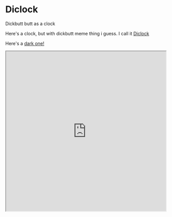 # Diclock
Dickbutt butt as a clock

Here's a clock, but with dickbutt meme thing i guess. I call it [Diclock](https://idiaibot.github.io/Diclock/ 
)

Here's a [dark one!](https://idiaibot.github.io/Diclock/dark.html)

<div style="width: 100%; height: 500px;">
<iframe height="500" width="500" src="https://idiaibot.github.io/Diclock" >
</iframe>
</div>
